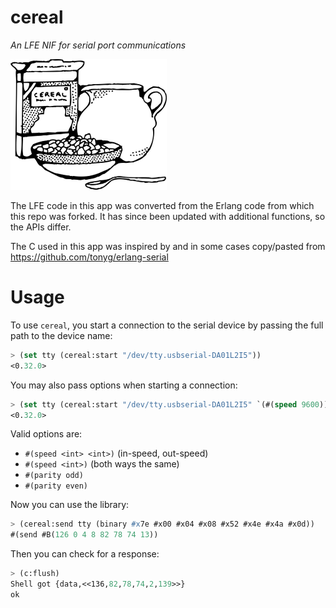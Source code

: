 # cereal

*An LFE NIF for serial port communications*

<img src="resources/images/johnny-automatic-cereal-box-and-milk-small.png" />

The LFE code in this app was converted from the Erlang code from which this
repo was forked. It has since been updated with additional functions, so the
APIs differ.

The C used in this app was inspired by and in some cases
copy/pasted from https://github.com/tonyg/erlang-serial


# Usage

To use ``cereal``, you start a connection to the serial device by passing
the full path to the device name:

```cl
> (set tty (cereal:start "/dev/tty.usbserial-DA01L2I5"))
<0.32.0>
```

You may also pass options when starting a connection:
```cl
> (set tty (cereal:start "/dev/tty.usbserial-DA01L2I5" `(#(speed 9600))))
<0.32.0>
```

Valid options are:

* ``#(speed <int> <int>)`` (in-speed, out-speed)
* ``#(speed <int>)`` (both ways the same)
* ``#(parity odd)``
* ``#(parity even)``

Now you can use the library:

```cl
> (cereal:send tty (binary #x7e #x00 #x04 #x08 #x52 #x4e #x4a #x0d))
#(send #B(126 0 4 8 82 78 74 13))
```

Then you can check for a response:

```cl
> (c:flush)
Shell got {data,<<136,82,78,74,2,139>>}
ok
```
